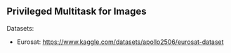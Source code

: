 ## Privileged Multitask for Images

Datasets:
- Eurosat: https://www.kaggle.com/datasets/apollo2506/eurosat-dataset
